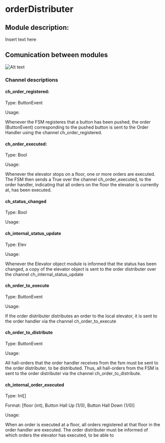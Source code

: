 
# orderDistributer

## Module description:
Insert text here

## Comunication between modules
![Alt text](overview_channels.png)

### Channel descriptions
#### ch_order_registered:
Type: ButtonEvent

Usage:

Whenever the FSM registeres that a button has been pushed, the order (ButtonEvent) corresponding to the pushed button is sent to the Order Handler using the channel ch_order_registered.

#### ch_order_executed:
Type: Bool

Usage:

Whenever the elevator stops on a floor, one or more orders are executed. The FSM then sends a True over the channel ch_order_executed, to the order handler, indicating that all orders on the floor the elevator is currently at, has been executed.

#### ch_status_changed
Type: Bool

Usage:

#### ch_internal_status_update
Type: Elev

Usage:

Whenever the Elevator object module is informed that the status has been changed, a copy of the elevator object is sent to the order distributer over the channel ch_internal_status_update


#### ch_order_to_execute
Type: ButtonEvent

Usage:

If the order distributer distributes an order to the local elevator, it is sent to the order handler via the channel ch_order_to_execute

#### ch_order_to_distribute
Type: ButtonEvent

Usage:

All hall-orders that the order handler receives from the fsm must be sent to the order distributer, to be distributed. Thus, all hall-orders from the FSM is sent to the order distributer via the channel ch_order_to_distribute.

#### ch_internal_order_executed
Type: Int[]

Format: [floor (int), Button Hall Up (1/0), Button Hall Down (1/0)]

Usage:

When an order is executed at a floor, all orders registered at that floor in the order handler are executed. The order distributer must be informed of which orders the elevator has executed, to be able to 

